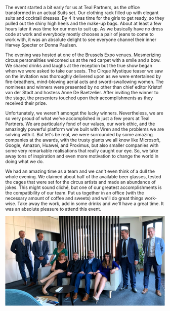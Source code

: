 <!-- title: Data News awards -->
<!-- author: Laila Bougria -->
<!-- date: 2019-05-23 -->
<!-- img: /assets/img/blogimages/datanews2.jpg -->
<!-- intro: Most of us in the industry have read a Data News magazine at one point or another in our career. This popular IT-focussed periodical keeps us up to date on innovations and developments in our industry. Each year, Data News selects the most innovative companies in a celebration called the Data News Awards for Excellence. A few weeks ago we were honoured to join in on the 20th edition of this event. -->

<p>
    The event started a bit early for us at Teal Partners, as the office transformed in an actual Suits set. Our
    clothing rack filled up with elegant suits and cocktail dresses. By 4 it was time for the girls to get ready, so
    they pulled out the shiny high heels and the make-up bags. About at least a few hours later it was time for our men
    to suit up. As we basically have no dress code at work and everybody mostly chooses a pair of jeans to come to work
    with, it was an absolute delight to see everyone channel their inner Harvey Specter or Donna Paulsen.
</p>

<p>
    The evening was hosted at one of the Brussels Expo venues. Mesmerizing circus personalities welcomed us at the red
    carpet with a smile and a bow. We shared drinks and laughs at the reception but the true show began when we were
    asked to take our seats. The Cirque Mystique teaser we saw on the invitation was thoroughly delivered upon as we
    were entertained by fire-breathers, mind-blowing aerial acts and sword-swallowing women. The nominees and winners
    were presented by no other than chief editor Kristof van der Stadt and hostess Anne De Baetzelier. After inviting
    the winner to the stage, the presenters touched upon their accomplishments as they received their prize.

</p>
<p>
    Unfortunately, we weren't amongst the lucky winners. Nevertheless, we are so very proud of what we've accomplished
    in just a few years at Teal Partners. We are particularly fond of our values, our work ethic, and the amazingly
    powerful platform we've built with Viren and the problems we are solving with it. But let's be real, we were
    surrounded by some amazing companies at the awards, with the trusty giants we all know like Microsoft, Google,
    Amazon, Huawei, and Proximus, but also smaller companies with some very remarkable realisations that really caught
    our eye. So, we take away tons of inspiration and even more motivation to change the world in doing what we do.
</p>
<p>
    We had an amazing time as a team and we can't even think of a dull the whole evening. We claimed about half of the
    available beer glasses, tested the cages that were set for the circus artists and made an abundance of jokes. This
    might sound cliché, but one of our greatest accomplishments is the compatibility of our team. Put us together in an
    office (with the necessary amount of coffee and sweets) and we'll do great things work-wise. Take away the work, add
    in some drinks and we'll have a great time. It was an absolute pleasure to attend this event.
</p>
<p class="page__image">
    <img src="/assets/img/blogimages/datanews2.jpg" alt="">
</p>